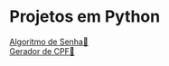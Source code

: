 # Projetos em Python

<a href="algortimo_senha.py">Algoritmo de Senha🔐</a>
<br>
<a href="gerador_de_cpf.py">Gerador de CPF🎲</a>
